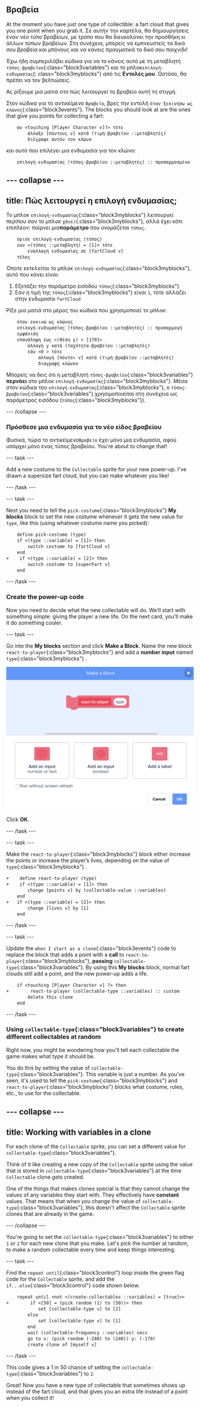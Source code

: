 ## Βραβεία

At the moment you have just one type of collectible: a fart cloud that gives you one point when you grab it. Σε αυτήν την καρτέλα, θα δημιουργήσεις έναν νέο τύπο βραβείων, με τρόπο που θα διευκολύνει την προσθήκη κι άλλων τύπων βραβείων. Στη συνέχεια, μπορείς να εμπνευστείς τα δικά σου βραβεία και μπόνους και να κάνεις πραγματικά το δικό σου παιχνίδι!

Έχω ήδη συμπεριλάβει κώδικα για να το κάνεις αυτό με τη μεταβλητή `τύπος-βραβείου`{:class="block3variables"} και το μπλοκ`επιλογή-ενδυμασίας`{: class="block3myblocks"} από τις **Εντολές μου**. Ωστόσο, θα πρέπει να τον βελτιώσεις.

Ας ρίξουμε μια ματιά στο πώς λειτουργεί το βραβείο αυτή τη στιγμή.

Στον κώδικα για το αντικείμενο `Βραβείο`, βρες την εντολή `όταν ξεκινήσω ως κλώνος`{:class="block3events"}. The blocks you should look at are the ones that give you points for collecting a fart:

```blocks3
    αν <touching [Player Character v]?> τότε
        άλλαξε [πόντους v] κατά (τιμή-βραβείου ::μεταβλητές)
        διέγραψε αυτόν τον κλώνο
```

και αυτό που επιλέγει μια ενδυμασία για τον κλώνο:

```blocks3
    επιλογή-ενδυμασίας (τύπος-βραβείου ::μεταβλητές) :: προσαρμοσμένο
```

--- collapse ---
---
title: Πώς λειτουργεί η επιλογή ενδυμασίας;
---

Το μπλοκ `επιλογή-ενδυμασίας`{:class="block3myblocks"} λειτουργεί περίπου σαν το μπλοκ `χάνει`{:class="block3myblocks"}, αλλά έχει κάτι επιπλέον: παίρνει μια**παράμετρο** που ονομάζεται `τύπος`.

```blocks3
    όρισε επιλογή-ενδυμασίας (τύπος)
    εαν <(τύπος ::μεταβλητή) = [1]> τότε
        εναλλαγή ενδυμασίας σε [fartCloud v]
    τέλος
```

Όποτε εκτελείται το μπλοκ `επιλογή-ενδυμασίας`{:class="block3myblocks"}, αυτό που κάνει είναι:

 1. Εξετάζει την παράμετρο εισόδου `τύπος`{:class="block3myblocks"}
 1. Εάν η τιμή της `τύπος`{:class="block3myblocks"} είναι `1`, τότε αλλάζει στην ενδυμασία `fartCloud`

Ρίξε μια ματιά στο μέρος του κώδικα που χρησιμοποιεί το μπλοκ:

```blocks3
    όταν εκκινώ ως κλώνος
    επιλογή-ενδυμασίας (τύπος-βραβείου ::μεταβλητές) :: προσαρμογή
    εμφάνιση
    επανάληψη έως <(θέση y) > [170]>
        αλλαγή y κατά (ταχύτητα-βραβείου ::μεταβλητές)
        εάν <0 > τότε
            αλλαγή [πόντοι v] κατά (τιμή-βραβείου ::μεταβλητές)
            διαγραφή κλώνου
```

Μπορείς να δεις ότι η μεταβλητή `τύπος-βραβείου`{:class="block3variables"} **περνάει** στο μπλοκ `επιλογή-ενδυμασίας`{:class="block3myblocks"}. Μέσα στον κώδικα του `επιλογή-ενδυμασίας`{:class="block3myblocks"}, ο `τύπος-βραβείου`{:class="block3variables"} χρησιμοποιείται στη συνέχεια ως παράμετρος εισόδου (`τύπος`{:class="block3myblocks"}).

--- /collapse ---

### Πρόσθεσε μια ενδυμασία για το νέο είδος βραβείου

Φυσικά, τώρα το αντικείμενο`Βραβείο` έχει μόνο μια ενδυμασία, αφού υπάρχει μόνο ένας τύπος βραβείου. You're about to change that!

--- task ---

Add a new costume to the `Collectable` sprite for your new power-up. I've drawn a supersize fart cloud, but you can make whatever you like!

--- /task ---

--- task ---

Next you need to tell the `pick-costume`{:class="block3myblocks"} **My blocks** block to set the new costume whenever it gets the new value for `type`, like this \(using whatever costume name you picked\):

```blocks3
    define pick-costume (type)
    if <(type ::variable) = [1]> then
        switch costume to [fartCloud v]
    end
+    if <(type ::variable) = [2]> then
        switch costume to [superFart v]
    end
```

--- /task ---

### Create the power-up code

Now you need to decide what the new collectable will do. We’ll start with something simple: giving the player a new life. On the next card, you’ll make it do something cooler.

--- task ---

Go into the **My blocks** section and click **Make a Block**. Name the new block `react-to-player`{:class="block3myblocks"} and add a **number input** named `type`{:class="block3myblocks"} .

![Type in the name for the block](images/powerupMakeName.png)

Click **OK**.

--- /task ---

--- task ---

Make the `react-to-player`{:class="block3myblocks"} block either increase the points or increase the player’s lives, depending on the value of `type`{:class="block3myblocks"} .

```blocks3
+    define react-to-player (type)
+    if <(type ::variable) = [1]> then
        change [points v] by (collectable-value ::variables)
    end
+   if <(type ::variable) = [2]> then
        change [lives v] by [1]
    end
```

--- /task ---

--- task ---

Update the `when I start as a clone`{:class="block3events"} code to replace the block that adds a point with a **call** to `react-to-player`{:class="block3myblocks"}, **passing** `collectable-type`{:class="block3variables"}. By using this **My blocks** block, normal fart clouds still add a point, and the new power-up adds a life.

```blocks3
    if <touching [Player Character v] ?> then
+        react-to-player (collectable-type ::variables) :: custom
        delete this clone
    end
```

--- /task ---

### Using `collectable-type`{:class="block3variables"} to create different collectables at random

Right now, you might be wondering how you'll tell each collectable the game makes what type it should be.

You do this by setting the value of `collectable-type`{:class="block3variables"}. This variable is just a number. As you've seen, it's used to tell the `pick-costume`{:class="block3myblocks"} and `react-to-player`{:class="block3myblocks"} blocks what costume, rules, etc., to use for the collectable.

--- collapse ---
---
title: Working with variables in a clone
---

For each clone of the `Collectable` sprite, you can set a different value for `collectable-type`{:class="block3variables"}.

Think of it like creating a new copy of the `Collectable` sprite using the value that is stored in `collectable-type`{:class="block3variables"} at the time `Collectable` clone gets created.

One of the things that makes clones special is that they cannot change the values of any variables they start with. They effectively have **constant** values. That means that when you change the value of `collectable-type`{:class="block3variables"}, this doesn't affect the `Collectable` sprite clones that are already in the game.

--- /collapse ---

You're going to set the `collectable-type`{:class="block3variables"} to either `1` or `2` for each new clone that you make. Let's pick the number at random, to make a random collectable every time and keep things interesting.

--- task ---

Find the `repeat until`{:class="block3control"} loop inside the green flag code for the `Collectable` sprite, and add the `if...else`{:class="block3control"} code shown below.

```blocks3
    repeat until <not <(create-collectables ::variables) = [true]>>
+        if <[50] = (pick random (1) to (50))> then
            set [collectable-type v] to [2]
        else
            set [collectable-type v] to [1]
        end
        wait (collectable-frequency ::variables) secs
        go to x: (pick random (-240) to (240)) y: (-179)
        create clone of [myself v]
```

--- /task ---

This code gives a 1 in 50 chance of setting the `collectable-type`{:class="block3variables"} to `2`.

Great! Now you have a new type of collectable that sometimes shows up instead of the fart cloud, and that gives you an extra life instead of a point when you collect it!
